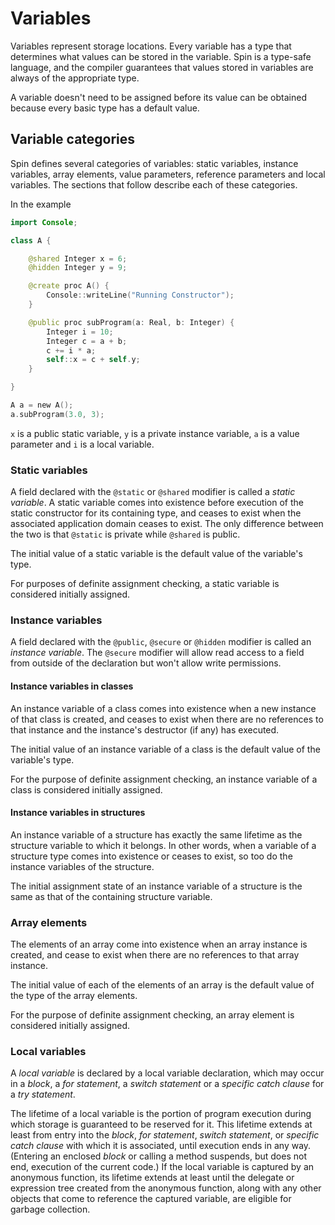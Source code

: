 
# Variables

Variables represent storage locations. Every variable has a
type that determines what values can be stored in the variable.
Spin is a type-safe language, and the compiler guarantees that
values stored in variables are always of the appropriate type.

A variable doesn't need to be assigned before its value can
be obtained because every basic type has a default value.

## Variable categories

Spin defines several categories of variables: static
variables, instance variables, array elements, value
parameters, reference parameters and local variables.
The sections that follow describe each of these categories.

In the example

``` swift
import Console;

class A {

    @shared Integer x = 6;
    @hidden Integer y = 9;

    @create proc A() {
        Console::writeLine("Running Constructor");
    }

    @public proc subProgram(a: Real, b: Integer) {
        Integer i = 10;
        Integer c = a + b;
        c += i * a;
        self::x = c + self.y;
    }

}

A a = new A();
a.subProgram(3.0, 3);

```

`x` is a public static variable, `y` is a private instance variable,
`a` is a value parameter and `i` is a local variable.

### Static variables

A field declared with the `@static` or `@shared` modifier is called a
*static variable*. A static variable comes into existence
before execution of the static constructor for its containing
type, and ceases to exist when the associated application
domain ceases to exist.
The only difference between the two is that `@static` is private
while `@shared` is public.

The initial value of a static variable is the default value
of the variable's type.

For purposes of definite assignment checking, a static variable
is considered initially assigned.

### Instance variables

A field declared with the `@public`, `@secure` or `@hidden` modifier is called an *instance variable*.
The `@secure` modifier will allow read access to a field from outside of the declaration but
won't allow write permissions.

#### Instance variables in classes

An instance variable of a class comes into existence when a new
instance of that class is created, and ceases to exist when there
are no references to that instance and the instance's destructor
(if any) has executed.

The initial value of an instance variable of a class is the default
value of the variable's type.

For the purpose of definite assignment checking, an instance
variable of a class is considered initially assigned.

#### Instance variables in structures

An instance variable of a structure has exactly the same lifetime as the
structure variable to which it belongs. In other words, when a variable
of a structure type comes into existence or ceases to exist, so too do
the instance variables of the structure.

The initial assignment state of an instance variable of a structure is the
same as that of the containing structure variable.

### Array elements

The elements of an array come into existence when an array instance is
created, and cease to exist when there are no references to that array instance.

The initial value of each of the elements of an array is the
default value of the type of the array elements.

For the purpose of definite assignment checking, an array element
is considered initially assigned.

### Local variables

A *local variable* is declared by a local variable declaration,
which may occur in a *block*, a *for statement*, a
*switch statement* or a *specific catch clause* for a *try statement*.

The lifetime of a local variable is the portion of program
execution during which storage is guaranteed to be reserved
for it. This lifetime extends at least from entry into the
*block*, *for statement*, *switch statement*, or *specific catch clause*
with which it is associated, until execution ends in any way.
(Entering an enclosed *block* or calling a method suspends,
but does not end, execution of the current code.)
If the local variable is captured by an anonymous function,
its lifetime extends at least until the delegate or expression
tree created from the anonymous function, along with any other
objects that come to reference the captured variable, are
eligible for garbage collection.
